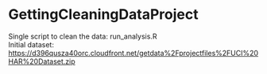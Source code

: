 GettingCleaningDataProject
==========================

Single script to clean the data: run_analysis.R  
Initial dataset: https://d396qusza40orc.cloudfront.net/getdata%2Fprojectfiles%2FUCI%20HAR%20Dataset.zip
